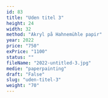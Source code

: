```yaml
---
id: 83
title: "Uden titel 3"
height: 24
width: 32
method: "Akryl på Hahnemühle papir"
year: 2022
price: "750"
exPrice: "1100"
status: ""
fileName: "2022-untitled-3.jpg"
medie: "paperpainting"
draft: "False"
slug: "uden-titel-3"
weight: "70"
---
```

